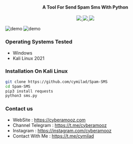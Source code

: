 

<h4 align="center">A Tool For Send Spam Sms With Python</h4>

<p align="center">
  <a href="http://python.org">
    <img src="https://img.shields.io/badge/python-v3-yellow">
  </a>

  <a href="https://www.microsoft.com/de-de/">
    <img src="https://img.shields.io/badge/platform-Linux-red">
  </a>
  
  <a href="https://www.microsoft.com/de-de/">
    <img src="https://img.shields.io/badge/platform-windows-blue">
  </a>
  
</p>

![demo](https://dl.cyberamooz.com/0:/Pictures1/demo-sms.png)
![demo](https://dl.cyberamooz.com/0:/Pictures1/demo-sms-kali.PNG)

### Operating Systems Tested

- Windows
- Kali Linux 2021


### Installation On Kali Linux


```bash
git clone https://github.com/cymilad/Spam-SMS
cd Spam-SMS
pip3 install requests
python3 sms.py
```

### Contact us
- WebSite : https://cyberamooz.com
- Channel Telegram : https://t.me/cyberamooz
- Instagram : https://instagram.com/cyberamooz
- Contact With Me : https://t.me/cymilad

